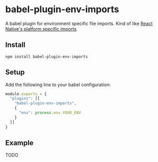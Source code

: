 # babel-plugin-env-imports

A babel plugin for environment specific file imports. Kind of like [React Native's platform specific imports](https://reactnative.dev/docs/platform-specific-code#platform-specific-extensions).

## Install

```
npm install babel-plugin-env-imports
```

## Setup

Add the following line to your babel configuration:

```js
module.exports = {
  "plugins": [[
    "babel-plugin-env-imports",
    {
      "env": process.env.YOUR_ENV
    }
  ]]
}
```

## Example

TODO
